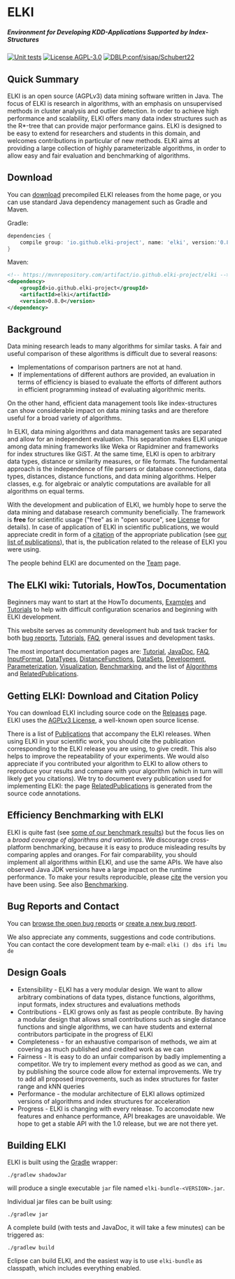 # ELKI
##### Environment for Developing KDD-Applications Supported by Index-Structures
[![Unit tests](https://github.com/elki-project/elki/actions/workflows/gradle-build.yml/badge.svg)](https://github.com/elki-project/elki/actions/workflows/gradle-build.yml)
[![License AGPL-3.0](https://img.shields.io/badge/License-AGPL--3-34D058.svg?labelColor=444D56)](https://elki-project.github.io/license)
[![DBLP:conf/sisap/Schubert22](https://img.shields.io/badge/Cite%20as%3A-DBLP%3Aconf%2Fsisap%2FSchubert22-34D058?labelColor=444D56)](https://dblp.org/rec/conf/sisap/Schubert22.html?view=bibtex)

## Quick Summary
ELKI is an open source (AGPLv3) data mining software written in Java. The focus of ELKI is research in algorithms, with an emphasis on unsupervised methods in cluster analysis and outlier detection.
In order to achieve high performance and scalability, ELKI offers many data index structures such as the R*-tree that can provide major performance gains.
ELKI is designed to be easy to extend for researchers and students in this domain, and welcomes contributions in particular of new methods.
ELKI aims at providing a large collection of highly parameterizable algorithms, in order to allow easy and fair evaluation and benchmarking of algorithms. 

## Download

You can [download](https://elki-project.github.io/releases/) precompiled ELKI releases from the home page,
or you can use standard Java dependency management such as Gradle and Maven.

Gradle:
```groovy
dependencies {
    compile group: 'io.github.elki-project', name: 'elki', version:'0.8.0'
}
```

Maven:
```xml
<!-- https://mvnrepository.com/artifact/io.github.elki-project/elki -->
<dependency>
    <groupId>io.github.elki-project</groupId>
    <artifactId>elki</artifactId>
    <version>0.8.0</version>
</dependency>
```

## Background

Data mining research leads to many algorithms for similar tasks. A fair and useful comparison of these algorithms is difficult due to several reasons:
 * Implementations of comparison partners are not at hand.
 * If implementations of different authors are provided, an evaluation in terms of efficiency is biased to evaluate the efforts of different authors in efficient programming instead of evaluating algorithmic merits.

On the other hand, efficient data management tools like index-structures can show considerable impact on data mining tasks and are therefore useful for a broad variety of algorithms.

In ELKI, data mining algorithms and data management tasks are separated and allow for an independent evaluation. This separation makes ELKI unique among data mining frameworks like Weka or Rapidminer and frameworks for index structures like GiST. At the same time, ELKI is open to arbitrary data types, distance or similarity measures, or file formats. The fundamental approach is the independence of file parsers or database connections, data types, distances, distance functions, and data mining algorithms. Helper classes, e.g. for algebraic or analytic computations are available for all algorithms on equal terms.


With the development and publication of ELKI, we humbly hope to serve the data mining and database research community beneficially. The framework is **free** for scientific usage ("free" as in "open source", see [License](https://elki-project.github.io/license) for details). In case of application of ELKI in scientific publications, we would appreciate credit in form of a [citation](https://elki-project.github.io/publications) of the appropriate publication (see [our list of publications](https://elki-project.github.io/publications)), that is, the publication related to the release of ELKI you were using.

The people behind ELKI are documented on the [Team](https://elki-project.github.io/team) page.


## The ELKI wiki: Tutorials, HowTos, Documentation

Beginners may want to start at the HowTo documents, [Examples](https://elki-project.github.io/examples/) and [Tutorials](https://elki-project.github.io/tutorial/) to help with difficult configuration scenarios and beginning with ELKI development.

This website serves as community development hub and task tracker for both [bug reports](https://github.com/elki-project/elki/issues), [Tutorials](https://elki-project.github.io/tutorial/), [FAQ](https://elki-project.github.io/faq), general issues and development tasks.

The most important documentation pages are: [Tutorial](https://elki-project.github.io/tutorial/), [JavaDoc]((https://elki-project.github.io/dev/javadoc)), [FAQ](https://elki-project.github.io/faq),
[InputFormat](https://elki-project.github.io/howto/inputformat), [DataTypes](https://elki-project.github.io/datatypes), [DistanceFunctions](https://elki-project.github.io/algorithms/distances), [DataSets](https://elki-project.github.io/datasets/), [Development](https://elki-project.github.io/dev/), [Parameterization](https://elki-project.github.io/dev/parameterization),
[Visualization](https://elki-project.github.io/algorithms/visualization), [Benchmarking](https://elki-project.github.io/benchmarking), and the
list of [Algorithms](https://elki-project.github.io/algorithms/) and [RelatedPublications](https://elki-project.github.io/references).

## Getting ELKI: Download and Citation Policy

You can download ELKI including source code on the [Releases](https://elki-project.github.io/releases/) page.<br /> ELKI uses the [AGPLv3 License](https://elki-project.github.io/license), a well-known open source license.

There is a list of [Publications](https://elki-project.github.io/publications) that accompany the ELKI releases. When using ELKI in your scientific work, you should cite the publication corresponding to the ELKI release you are using, to give credit. This also helps to improve the repeatability of your experiments. We would also appreciate if you contributed your algorithm to ELKI to allow others to reproduce your results and compare with your algorithm (which in turn will likely get you citations). We try to document every publication used for implementing ELKI: the page [RelatedPublications](https://elki-project.github.io/related) is generated from the source code annotations.

## Efficiency Benchmarking with ELKI

ELKI is quite fast (see [some of our benchmark results](https://elki-project.github.io/benchmarking)) but the focus lies on a *broad coverage of algorithms and variations*.
We discourage cross-platform benchmarking, because it is easy to produce misleading results by comparing apples and oranges. For fair comparability, you should implement all algorithms within ELKI, and use the same APIs. We have also observed Java JDK versions have a large impact on the runtime performance. To make your results reproducible, please [cite](https://elki-project.github.io/publications) the version you have been using. See also [Benchmarking](https://elki-project.github.io/benchmarking).


## Bug Reports and Contact

You can [browse the open bug reports](https://github.com/elki-project/elki/issues) or [create a new bug report](https://github.com/elki-project/elki/issues/new).

We also appreciate any comments, suggestions and code contributions.<br/> You can contact the core development team by e-mail: `elki () dbs ifi lmu de`

## Design Goals

 * Extensibility - ELKI has a very modular design. We want to allow arbitrary combinations of data types, distance functions, algorithms, input formats, index structures and evaluations methods
 * Contributions - ELKI grows only as fast as people contribute. By having a modular design that allows small contributions such as single distance functions and single algorithms, we can have students and external contributors participate in the progress of ELKI
 * Completeness - for an exhaustive comparison of methods, we aim at covering as much published and credited work as we can
 * Fairness - It is easy to do an unfair comparison by badly implementing a competitor. We try to implement every method as good as we can, and by publishing the source code allow for external improvements. We try to add all proposed improvements, such as index structures for faster range and kNN queries
 * Performance - the modular architecture of ELKI allows optimized versions of algorithms and index structures for acceleration
 * Progress - ELKI is changing with every release. To accomodate new features and enhance performance, API breakages are unavoidable. We hope to get a stable API with the 1.0 release, but we are not there yet.

## Building ELKI

ELKI is built using the [Gradle](https://gradle.org/) wrapper:

    ./gradlew shadowJar

will produce a single executable `jar` file named `elki-bundle-<VERSION>.jar`.

Individual jar files can be built using:

    ./gradlew jar

A complete build (with tests and JavaDoc, it will take a few minutes) can be triggered as:

    ./gradlew build

Eclipse can build ELKI, and the easiest way is to use `elki-bundle` as classpath, which includes everything enabled.
